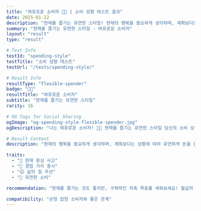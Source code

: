```yaml
---
title: "여유로운 소비자 🌸💸 | 소비 성향 테스트 결과"
date: 2025-01-22
description: "현재를 즐기는 유연한 스타일! 현재의 행복을 중요하게 생각하며, 계획보다는 상황에 따라 유연하게 돈을 씁니다. 삶의 질을 우선시하지만, 어느 정도 저축도 하려고 노력해요...."
summary: "현재를 즐기는 유연한 스타일 - 여유로운 소비자"
layout: "result"
type: "result"

# Test Info
testId: "spending-style"
testTitle: "소비 성향 테스트"
testUrl: "/tests/spending-style/"

# Result Info
resultType: "flexible-spender"
badge: "🌸💸"
resultTitle: "여유로운 소비자"
subtitle: "현재를 즐기는 유연한 스타일"
rarity: 16

# OG Tags for Social Sharing
ogImage: "og-spending-style-flexible-spender.jpg"
ogDescription: "나는 여유로운 소비자! 🌸💸 현재를 즐기는 유연한 스타일 당신의 소비 성향 테스트 결과는?"

# Result Content
description: "현재의 행복을 중요하게 생각하며, 계획보다는 상황에 따라 유연하게 돈을 씁니다. 삶의 질을 우선시하지만, 어느 정도 저축도 하려고 노력해요."

traits:
  - "🌸 현재 중심 사고"
  - "💸 경험 가치 중시"
  - "😊 삶의 질 우선"
  - "🎨 유연한 소비"

recommendation: "현재를 즐기는 것도 좋지만, 구체적인 저축 목표를 세워보세요! 월급의 10%만이라도 자동이체로 시작하면 부담 없이 저축할 수 있어요."

compatibility: "균형 잡힌 소비자와 좋은 관계"
---
```

